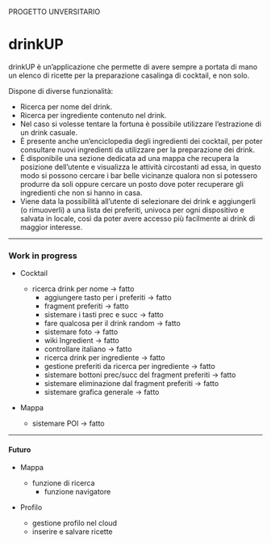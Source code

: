 PROGETTO UNVERSITARIO

# drinkUP
drinkUP è un’applicazione che permette di avere sempre a portata di mano un elenco di ricette per la preparazione casalinga di cocktail, e non solo.

Dispone di diverse funzionalità:
- Ricerca per nome del drink.
- Ricerca per ingrediente contenuto nel drink.
- Nel caso si volesse tentare la fortuna è possibile utilizzare l’estrazione
di un drink casuale.
- È presente anche un’enciclopedia degli ingredienti dei cocktail, per
poter consultare nuovi ingredienti da utilizzare per la preparazione dei
drink.
- È disponibile una sezione dedicata ad una mappa che recupera la
posizione dell’utente e visualizza le attività circostanti ad essa, in
questo modo si possono cercare i bar belle vicinanze qualora non si
potessero produrre da soli oppure cercare un posto dove poter
recuperare gli ingredienti che non si hanno in casa.
- Viene data la possibilità all’utente di selezionare dei drink e aggiungerli
(o rimuoverli) a una lista dei preferiti, univoca per ogni dispositivo e
salvata in locale, così da poter avere accesso più facilmente ai drink di
maggior interesse.

----------------------------------------------------------------------------

### Work in progress
- Cocktail
  - ricerca drink per nome -> fatto
	- aggiungere tasto per i preferiti -> fatto
	- fragment preferiti -> fatto
	- sistemare i tasti prec e succ -> fatto
	- fare qualcosa per il drink random -> fatto
	- sistemare foto -> fatto
	- wiki Ingredient -> fatto
	- controllare italiano -> fatto
	- ricerca drink per ingrediente -> fatto
	- gestione preferiti da ricerca per ingrediente -> fatto
	- sistemare bottoni prec/succ del fragment preferiti -> fatto
	- sistemare eliminazione dal fragment preferiti -> fatto
	- sistemare grafica generale -> fatto

- Mappa
	- sistemare POI -> fatto
------------------------------------------------------------------------------
#### Futuro
- Mappa
  - funzione di ricerca
	- funzione navigatore

- Profilo
	- gestione profilo nel cloud
  - inserire e salvare ricette
